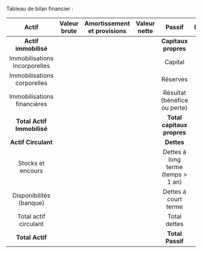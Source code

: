 Tableau de bilan financier :

| Actif | Valeur brute | Amortissement et provisions | Valeur nette | Passif | Montant |
| :-: | :-: | :-: | :-: | :-: | :-: |
| **Actif immobilisé** | | | | **Capitaux propres** | |
| Immobilisations incorporelles | | | | Capital | |
| Immobilisations corporelles | | | | Réserves | |
| Immobilisations financières | | | | Résultat (bénéfice ou perte) | |
| **Total Actif Immobilisé** | | | | **Total capitaux propres** | |
| **Actif Circulant** | | | | **Dettes** | |
| Stocks et encours | | | | Dettes à long terme (temps > 1 an) | |
| Disponibilités (banque) | | | | Dettes à court terme | |
| Total actif circulant | | | | Total dettes | |
| **Total Actif** | | | | **Total Passif** | |
